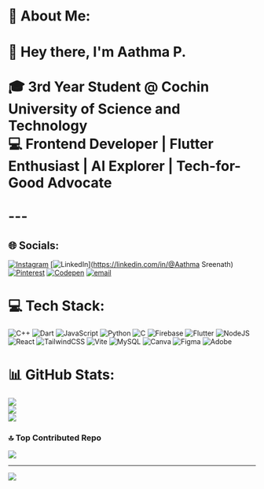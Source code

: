 # 💫 About Me:
# 👋 Hey there, I'm Aathma P.<br><br>🎓 3rd Year Student @ Cochin University of Science and Technology <br>💻 Frontend Developer | Flutter Enthusiast | AI Explorer | Tech-for-Good Advocate <br><br>---


## 🌐 Socials:
[![Instagram](https://img.shields.io/badge/Instagram-%23E4405F.svg?logo=Instagram&logoColor=white)](https://instagram.com/@aathma__sreenath) [![LinkedIn](https://img.shields.io/badge/LinkedIn-%230077B5.svg?logo=linkedin&logoColor=white)](https://linkedin.com/in/@Aathma Sreenath) [![Pinterest](https://img.shields.io/badge/Pinterest-%23E60023.svg?logo=Pinterest&logoColor=white)](https://pinterest.com/aathma24sreenath) [![Codepen](https://img.shields.io/badge/Codepen-000000?logo=codepen&logoColor=white)](https://codepen.io/@Aathma-Sreenath) [![email](https://img.shields.io/badge/Email-D14836?logo=gmail&logoColor=white)](mailto:aathma24sreenath@gmail.com) 

# 💻 Tech Stack:
![C++](https://img.shields.io/badge/c++-%2300599C.svg?style=for-the-badge&logo=c%2B%2B&logoColor=white) ![Dart](https://img.shields.io/badge/dart-%230175C2.svg?style=for-the-badge&logo=dart&logoColor=white) ![JavaScript](https://img.shields.io/badge/javascript-%23323330.svg?style=for-the-badge&logo=javascript&logoColor=%23F7DF1E) ![Python](https://img.shields.io/badge/python-3670A0?style=for-the-badge&logo=python&logoColor=ffdd54) ![C](https://img.shields.io/badge/c-%2300599C.svg?style=for-the-badge&logo=c&logoColor=white) ![Firebase](https://img.shields.io/badge/firebase-%23039BE5.svg?style=for-the-badge&logo=firebase) ![Flutter](https://img.shields.io/badge/Flutter-%2302569B.svg?style=for-the-badge&logo=Flutter&logoColor=white) ![NodeJS](https://img.shields.io/badge/node.js-6DA55F?style=for-the-badge&logo=node.js&logoColor=white) ![React](https://img.shields.io/badge/react-%2320232a.svg?style=for-the-badge&logo=react&logoColor=%2361DAFB) ![TailwindCSS](https://img.shields.io/badge/tailwindcss-%2338B2AC.svg?style=for-the-badge&logo=tailwind-css&logoColor=white) ![Vite](https://img.shields.io/badge/vite-%23646CFF.svg?style=for-the-badge&logo=vite&logoColor=white) ![MySQL](https://img.shields.io/badge/mysql-4479A1.svg?style=for-the-badge&logo=mysql&logoColor=white) ![Canva](https://img.shields.io/badge/Canva-%2300C4CC.svg?style=for-the-badge&logo=Canva&logoColor=white) ![Figma](https://img.shields.io/badge/figma-%23F24E1E.svg?style=for-the-badge&logo=figma&logoColor=white) ![Adobe](https://img.shields.io/badge/adobe-%23FF0000.svg?style=for-the-badge&logo=adobe&logoColor=white)
# 📊 GitHub Stats:
![](https://github-readme-stats.vercel.app/api?username=Aathma-P&theme=dark&hide_border=true&include_all_commits=false&count_private=false)<br/>
![](https://nirzak-streak-stats.vercel.app/?user=Aathma-P&theme=dark&hide_border=true)<br/>
![](https://github-readme-stats.vercel.app/api/top-langs/?username=Aathma-P&theme=dark&hide_border=true&include_all_commits=false&count_private=false&layout=compact)

### 🔝 Top Contributed Repo
![](https://github-contributor-stats.vercel.app/api?username=Aathma-P&limit=5&theme=nightowl&combine_all_yearly_contributions=true)

---
[![](https://visitcount.itsvg.in/api?id=Aathma-P&icon=9&color=0)](https://visitcount.itsvg.in)

<!-- Proudly created with GPRM ( https://gprm.itsvg.in ) -->
